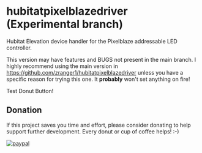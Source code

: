 
# hubitatpixelblazedriver (Experimental branch)
Hubitat Elevation device handler for the Pixelblaze addressable LED controller.

This version may have features and BUGS not present in the main branch. I highly
recommend using the main version in https://github.com/zranger1/hubitatpixelblazedriver
unless you have a specific reason for trying this one. It **probably** won't set
anything on fire!

Test Donut Button!

## Donation
If this project saves you time and effort, please consider donating to help support further development.  Every donut or cup of coffee helps!  :-)

[![paypal](https://www.paypalobjects.com/en_US/i/btn/btn_donateCC_LG.gif)](https://www.paypal.com/cgi-bin/webscr?cmd=_s-xclick&hosted_button_id=AK4V9P79JKWTE)
